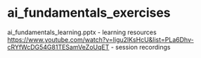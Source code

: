 # ai_fundamentals_exercises
ai_fundamentals_learning.pptx - learning resources
https://www.youtube.com/watch?v=Iigu2lKsHcU&list=PLa6Dhv-cRYfWcDG54G81TESamVeZoUqET - session recordings
